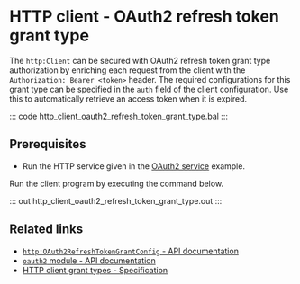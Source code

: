 # HTTP client - OAuth2 refresh token grant type

The `http:Client` can be secured with OAuth2 refresh token grant type authorization by enriching each request from the client with the `Authorization: Bearer <token>` header. The required configurations for this grant type can be specified in the `auth` field of the client configuration. Use this to automatically retrieve an access token when it is expired.

::: code http_client_oauth2_refresh_token_grant_type.bal :::

## Prerequisites
- Run the HTTP service given in the [OAuth2 service](/learn/by-example/http-service-oauth2/) example.

Run the client program by executing the command below.

::: out http_client_oauth2_refresh_token_grant_type.out :::

## Related links
- [`http:OAuth2RefreshTokenGrantConfig` - API documentation](https://lib.ballerina.io/ballerina/http/latest/records/OAuth2RefreshTokenGrantConfig)
- [`oauth2` module - API documentation](https://lib.ballerina.io/ballerina/oauth2/latest/)
- [HTTP client grant types - Specification](/spec/http/#9129-client---grant-types-oauth2)
